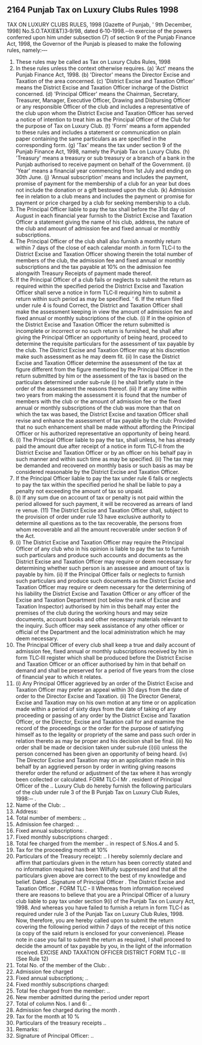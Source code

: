 ## 2164 Punjab Tax on Luxury Clubs Rules 1998
TAX ON LUXURY CLUBS RULES, 1998
[Gazette of Punjab, ' 9th December, 1998]
No.S.O.TAX(E&T)3‑9/98, dated 6‑10‑1998.‑‑In exercise of the powers conferred upon him under subsection (7) of section 9 of the Punjab Finance Act, 1998, the Governor of the Punjab is pleased to make the following rules, namely:‑‑‑

1. These rules may be called as Tax on Luxury Clubs Rules, 1998
2. In these rules unless the context otherwise requires.
   (a) 'Act' means the Punjab Finance Act, 1998.
   (b) 'Director' means the Director Excise and Taxation of the area concerned.
   (c) 'District Excise and Taxation Officer' means the District Excise and Taxation Officer incharge of the District concerned.
   (d) 'Principal Officer' means the Chairman, Secretary, Treasurer, Manager, Executive Officer, Drawing and Disbursing Officer or any responsible Officer of the club and includes a representative of the club upon whom the District Excise and Taxation Officer has served a notice of intention to treat him as the Principal Officer of the Club for the purpose of Tax on Luxury Club.
   (t) 'Form' means a form appended to these rules and includes a statement or communication on plain paper containing the same particulars as are specified in the corresponding form.
   (g) 'Tax' means the tax under section 9 of the Punjab Finance Act, 1998, namely the Punjab Tax on Luxury Clubs.
   (h) 'Treasury' means a treasury or sub treasury or a branch of a bank in the Punjab authorised to receive payment on behalf of the Government.
   (i) 'Year' means a financial year commencing from 1st July and ending on 30th June.
   (j) 'Annual subscription' means and includes the payment, promise of payment for the membership of a club for an year but does not include the donation or a gift bestowed upon the club.
   (k) Admission fee in relation to a club means and includes the payment or promise for payment or price charged by a club for seeking membership to a club.
3. The Principal Officer liable to pay the tax shall before the 31st day of August in each financial year furnish to the District Excise and Taxation Officer a statement giving the name of his club, address, the nature of the club and amount of admission fee and fixed annual or monthly subscriptions.
4. The Principal Officer of the club shall also furnish a monthly return within 7 days of the close of each calendar month .in form TLC‑I to the District Excise and Taxation Officer showing therein the total number of members of the club, the admission fee and fixed annual or monthly subscriptions and the tax payable at 10% on the admission fee alongwith Treasury Receipts of payment made thereof.
5. If the Principal Officer of a club fails or neglects to submit the return as required within the specified period the District Excise and Taxation Officer shall serve a notice in form TLC‑II requiring him to submit a return within such period as may be specified.
   ' 6. If the return filed under rule 4 is found Correct, the District and Taxation Officer shall make the assessment keeping in view the amount of admission fee and fixed annual or monthly subscriptions of the club.
   (i) If in the opinion of the District Excise and Taxation Officer the return submitted is incomplete or incorrect or no such return is furnished, he shall after giving the Principal Officer an opportunity of being heard, proceed to determine the requisite particulars for the assessment of tax payable by the club. The District Excise and Taxation Officer may at his discretion make such assessment as he may deem fit.
   (ii) In case the District Excise and Taxation Officer determine the assessment of the tax at figure different from the figure mentioned by the Principal Officer in the return submitted by him or the assessment of the tax is based on the particulars determined under sub‑rule (i) he shall briefly state in the order of the assessment the reasons thereof.
   (iii) If at any time within two years from making the assessment it is found that the number of members with the club or the amount of admission fee or the fixed annual or monthly subscriptions of the club was more than that on which the tax was based, the District Excise and taxation Officer shall revise and enhance the assessment of tax payable by the club:
   Provided that no such enhancement shall be made without affording the Principal Officer or his authorized representative an opportunity of being heard.
6. (i) The Principal Officer liable to pay the tax, shall unless, he has already paid the amount due after receipt of a notice in form TLC‑II from the District Excise and Taxation Officer or by an officer on his behalf pay in such manner and within such time as may be specified.
   (ii) The tax may be demanded and recovered on monthly basis or such basis as may be considered reasonable by the District Excise and Taxation Officer.
7. If the Principal Officer liable to pay the tax under rule 6 fails or neglects to pay the tax within the specified period he shall be liable to pay a penalty not exceeding the amount of tax so unpaid.
8. (i) If any sum due on account of tax or penalty is not paid within the period allowed for such payment, it will be recovered as arrears of land re venue.
   (11) The District Excise and Taxation Officer shall, subject to the provision of order under rule 13 have exclusive authority to determine all questions as to the tax recoverable, the persons from whom recoverable and all the amount recoverable under section 9 of the Act.
9. (i) The District Excise and Taxation Officer may require the Principal Officer of any club who in his opinion is liable to pay the tax to furnish such particulars and produce such accounts and documents as the District Excise and Taxation Officer may require or deem necessary for determining whether such person is an assessee and amount of tax is payable by him.
   (ii) If the Principal Officer fails or neglects to furnish such particulars and produce such documents as the District Excise and Taxation Officer may require or deem necessary for the determining of his liability the District Excise and Taxation Officer or any officer of the Excise and Taxation Department (not below the rank of Excise and Taxation Inspector) authorised by him in this behalf may enter the premises of the club during the working hours and may seize documents, account books and other necessary materials relevant to the inquiry. Such officer may seek assistance of any other officer or official of the Department and the local administration which he may deem necessary.
10. The Principal Officer of every club shall keep a true and daily account of admission fee, fixed annual or monthly subscriptions received by him in form TLC‑III register which shall be produced before the District Excise and Taxation Officer or an officer authorised by him in that behalf on demand and shall be preserved for a period of five years from the close of financial year to which it relates.
11. (i) Any Principal Officer aggrieved by an order of the District Excise and Taxation Officer may prefer an appeal within 30 days from the date of order to the Director Excise and Taxation.
    (ii) The Director General, Excise and Taxation may on his own motion at any time or on application made within a period of sixty days from the date of taking of any proceeding or passing of any order by the District Excise and Taxation Officer, or the Director, Excise and Taxation call for and examine the record of the proceedings or the order for the purpose of satisfying himself as to the legality or propriety of the same and pass such order in relation thereto as may be proper and his decision shall be final.
    (iii) No order shall be made or decision taken under sub‑rule (i)(ii) unless the person concerned has been given an opportunity of being heard.
    (iv) The Director Excise and Taxation may on an application made in this behalf by an aggrieved person by order in writing giving reasons therefor order the refund or adjustment of the tax where it has wrongly been collected or calculated.
    FORM TLC‑I
    Mr .
    resident of
    Principal Officer of the ..
    Luxury Club do hereby furnish the following particulars of the club under rule 3 of the B Punjab Tax on Luxury Club Rules, 1998:‑‑ .
12. Name of the Club: ..
13. Address:
14. Total number of members: ..
15. Admission fee charged: ..
16. Fixed annual subscriptions: .
17. Fixed monthly subscriptions charged: .
18. Total fee charged from the member ..
    in respect of S.Nos.4 and 5.
19. Tax for the proceeding month at 10%
20. Particulars of the Treasury receipt: ..
    I hereby solemnly declare and affirm that particulars given in the return has been correctly stated and no information required has been Wilfully suppressed and that all the particulars given above are correct to the best of my knowledge and belief.
    Dated ..Signature of Principal Officer .
    The District Excise and Taxation Officer .
    FORM TLC ‑ II
    Whereas from information received there are reasons to believe that you are a Principal Officer of a luxury club liable to pay tax under section 9(i) of the Punjab Tax on Luxury Act, 1998.
    And whereas you have failed to furnish a return in form TLC‑I as required under rule 3 of the Punjab Tax on Luxury Club Rules, 1998.
    Now, therefore, you are hereby called upon to submit the return covering the following period within 7 days of the receipt of this notice (a copy of the said return is enclosed for your convenience).
    Please note in case you fail to submit the return as required, I shall proceed to decide the amount of tax payable by you, in the light of the information received.
    EXCISE AND TAXATION OFFICER
    DISTRICT
    FORM TLC ‑ III
    (See Rule 12)
21. Total No. of the member of the Club: .
22. Admission fee charged
23. Fixed annual subscriptions; ..
24. Fixed monthly subscriptions charged:
25. Total fee charged from the member: ..
26. New member admitted during the
    period under report
27. Total of column Nos. l and 6: ..
28. Admission fee charged during the month .
29. Tax for the month at 10 %
30. Particulars of the treasury receipts ..
31. Remarks:
32. Signature of Principal Officer: ..

